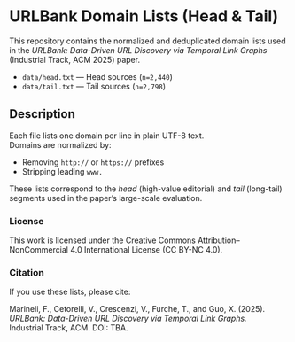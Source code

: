 # URLBank Domain Lists (Head & Tail)

This repository contains the normalized and deduplicated domain lists used in the *URLBank: Data-Driven URL Discovery via Temporal Link Graphs* (Industrial Track, ACM 2025) paper.

- `data/head.txt` — Head sources (`n=2,440`)
- `data/tail.txt` — Tail sources (`n=2,798`)

## Description
Each file lists one domain per line in plain UTF-8 text.  
Domains are normalized by:
- Removing `http://` or `https://` prefixes
- Stripping leading `www.`

These lists correspond to the *head* (high-value editorial) and *tail* (long-tail) segments used in the paper’s large-scale evaluation.

### License
This work is licensed under the Creative Commons Attribution–NonCommercial 4.0 International License (CC BY-NC 4.0).

### Citation
If you use these lists, please cite:

Marineli, F., Cetorelli, V., Crescenzi, V., Furche, T., and Guo, X. (2025).  
*URLBank: Data-Driven URL Discovery via Temporal Link Graphs.*  
Industrial Track, ACM. DOI: TBA.